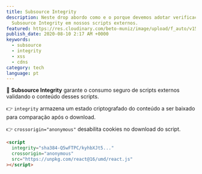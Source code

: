 ```yaml
---
title: Subsource Integrity
description: Neste drop abordo como e o porque devemos adotar verificações
  Subsource Integrity em nossos scripts externos.
featured: https://res.cloudinary.com/beto-muniz/image/upload/f_auto/v1597032330/Text_Image_lkn2xs.jpg
publish_date: 2020-08-10 2:17 AM +0000
keywords:
  - subsource
  - integrity
  - xss
  - cdns
category: tech
language: pt
---
```


🔐 **Subsource Integrity** garante o consumo seguro de scripts externos validando o conteúdo desses scripts.

👉 `integrity` armazena um estado criptografado do conteúdo a ser baixado para comparação após o download.

👉 `crossorigin="anonymous"` desabilita cookies no download do script.

```html
<script
  integrity="sha384-Q5wFTPC/kyhbXJt5..."
  crossorigin="anonymous"
  src="https://unpkg.com/react@16/umd/react.js"
></script>
```
